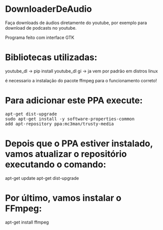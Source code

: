 # DownloaderDeAudio
Faça downloads de áudios diretamente do youtube, por exemplo para download de podcasts no youtube.

Programa feito com interface GTK

# Bibliotecas utilizadas:

youtube_dl -> pip install youtube_dl
gi -> ja vem por padrão em distros linux

é necessario a instalação do pacote ffmpeg para o funcionamento correto!

# Para adicionar este PPA execute:

<pre>
<span style="font-weight: 400">apt-get dist-upgrade</span>
sudo apt-get install -y software-properties-common
add apt-repository ppa:mc3man/trusty-media
</pre>
# Depois que o PPA estiver instalado, vamos atualizar o repositório executando o comando:

apt-get update
apt-get dist-upgrade

# Por último, vamos instalar o FFmpeg:

apt-get install ffmpeg

 


